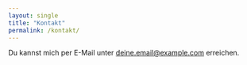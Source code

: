```yaml
---
layout: single
title: "Kontakt"
permalink: /kontakt/
---
```

Du kannst mich per E-Mail unter [deine.email@example.com](mailto:deine.email@example.com) erreichen.
